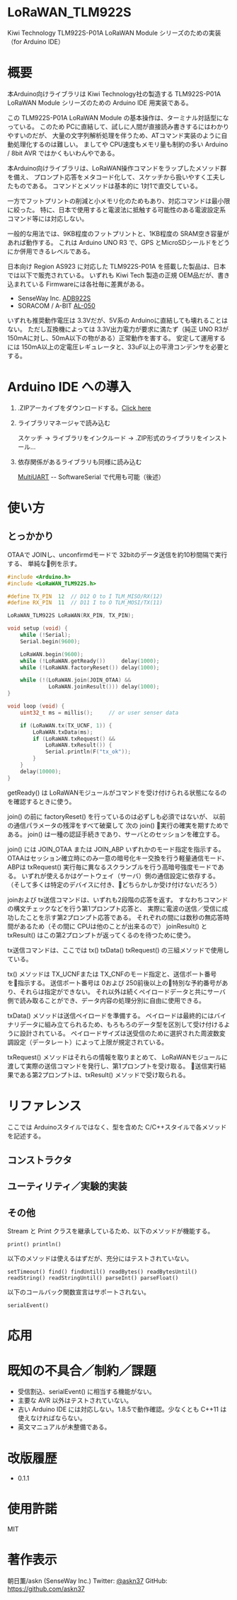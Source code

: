 # LoRaWAN_TLM922S

Kiwi Technology TLM922S-P01A LoRaWAN Module シリーズのための実装（for Arduino IDE）

# 概要

本Arduino向けライブラリは Kiwi Technology社の製造する
TLM922S-P01A LoRaWAN Module シリーズのための Arduino IDE 用実装である。

この TLM922S-P01A LoRaWAN Module の基本操作は、ターミナル対話型になっている。
このため PCに直結して、試しに人間が直接読み書きするにはわかりやすいのだが、
大量の文字列解析処理を伴うため、ATコマンド実装のように自動処理化するのは難しい。
ましてや CPU速度もメモリ量も制約の多い Arduino / 8bit AVR ではかくもいわんやである。

本Arduino向けライブラリは、LoRaWAN操作コマンドをラップしたメソッド群を備え、
プロンプト応答をメタコード化して、スケッチから扱いやすく工夫したものである。
コマンドとメソッドは基本的に 1対1で直交している。

一方でフットプリントの削減と小メモリ化のためもあり、対応コマンドは最小限に絞った。
特に、日本で使用すると電波法に抵触する可能性のある電波設定系コマンド等には対応しない。

一般的な用法では、9KB程度のフットプリントと、1KB程度の SRAM空き容量があれば動作する。
これは Arduino UNO R3 で、GPS とMicroSDシールドをどうにか併用できるレベルである。

日本向け Region AS923 に対応した TLM922S-P01A を搭載した製品は、日本では以下で販売されている。
いずれも Kiwi Tech 製造の正規 OEM品だが、書き込まれている Firmwareには各社毎に差異がある。

- SenseWay Inc. [ADB922S](http://amzn.asia/6cFHc8C)
- SORACOM / A-BIT [AL-050](https://soracom.jp/products/lora/al-050/)

いずれも推奨動作電圧は 3.3Vだが、5V系の Arduinoに直結しても壊れることはない。
ただし互換機によっては 3.3V出力電力が要求に満たず（純正 UNO R3が 150mAに対し、50mA以下の物がある）正常動作を害する。
安定して運用するには 150mA以上の定電圧レギュレータと、33uF以上の平滑コンデンサを必要とする。

# Arduino IDE への導入

1. .ZIPアーカイブをダウンロードする。[Click here](https://github.com/askn37/LoRaWAN_TLM922S/archive/master.zip)

2. ライブラリマネージャで読み込む

	スケッチ -> ライブラリをインクルード -> .ZIP形式のライブラリをインストール...

3. 依存関係があるライブラリも同様に読み込む

	[MultiUART](https://github.com/askn37/MultiUART) -- SoftwareSerial で代用も可能（後述）

# 使い方

## とっかかり

OTAAで JOINし、unconfirmdモードで 32bitのデータ送信を約10秒間隔で実行する、
単純な例を示す。

```c
#include <Arduino.h>
#include <LoRaWAN_TLM922S.h>

#define TX_PIN	12	// D12 O to I TLM_MISO/RX(12)
#define RX_PIN	11	// D11 I to O TLM_MOSI/TX(11)

LoRaWAN_TLM922S LoRaWAN(RX_PIN, TX_PIN);

void setup (void) {
    while (!Serial);
    Serial.begin(9600);

    LoRaWAN.begin(9600);
    while (!LoRaWAN.getReady())     delay(1000);
    while (!LoRaWAN.factoryReset()) delay(1000);

    while (!(LoRaWAN.join(JOIN_OTAA) &&
             LoRaWAN.joinResult())) delay(1000);
}

void loop (void) {
    uint32_t ms = millis();		// or user senser data

    if (LoRaWAN.tx(TX_UCNF, 1)) {
        LoRaWAN.txData(ms);
        if (LoRaWAN.txRequest() &&
            LoRaWAN.txResult()) {
            Serial.println(F("tx_ok"));
        }
    }
    delay(10000);
}
```

getReady() は LoRaWANモジュールがコマンドを受け付けられる状態になるのを確認するときに使う。

join() の前に factoryReset() を行っているのは必ずしも必須ではないが、
以前の通信パラメータの残滓をすべて破棄して
次の join() 実行の確実を期すためである。
join() は一種の認証手続きであり、サーバとのセッションを確立する。

join() には JOIN_OTAA または JOIN_ABP いずれかのモード指定を指示する。
OTAAはセッション確立時にのみ一意の暗号化キー交換を行う軽量通信モード、
ABPは txRequest() 実行毎に異なるスクランブルを行う高暗号強度モードである。
いずれが使えるかはゲートウェイ（サーバ）側の通信設定に依存する。
（そして多くは特定のデバイスに付き、どちらかしか受け付けないだろう）

joinおよび tx送信コマンドは、いずれも2段階の応答を返す。
すなわちコマンドの構文チェックなどを行う第1プロンプト応答と、
実際に電波の送信／受信に成功したことを示す第2プロンプト応答である。
それぞれの間には数秒の無応答時間があるため（その間に CPUは他のことが出来るので）
joinResult() と txResult() はこの第2プロンプトが返ってくるのを待つために使う。

tx送信コマンドは、ここでは tx() txData() txRequest() の三組メソッドで使用している。

tx() メソッドは TX_UCNFまたは TX_CNFのモード指定と、送信ポート番号を指示する。
送信ポート番号は 0および 250前後以上の特別な予約番号があり、それらは指定ができない。
それ以外は続くペイロードデータと共にサーバ側で読み取ることができ、データ内容の処理分別に自由に使用できる。

txData() メソッドは送信ペイロードを準備する。
ペイロードは最終的にはバイナリデータに組み立てられるため、もろもろのデータ型を区別して受け付けるように設計されている。
ペイロードサイズは送受信のために選択された周波数変調設定（データレート）によって上限が規定されている。

txRequest() メソッドはそれらの情報を取りまとめて、
LoRaWANモジュールに渡して実際の送信コマンドを発行し、第1プロンプトを受け取る。
送信実行結果である第2プロンプトは、txResult() メソッドで受け取られる。

# リファレンス

ここでは Arduinoスタイルではなく、型を含めた C/C++スタイルで各メソッドを記述する。

## コンストラクタ

## ユーティリティ／実験的実装

## その他

Stream と Print クラスを継承しているため、以下のメソッドが機能する。

	print() println()

以下のメソッドは使えるはずだが、充分にはテストされていない。

	setTimeout() find() findUntil() readBytes() readBytesUntil()
	readString() readStringUntil() parseInt() parseFloat()

以下のコールバック関数宣言はサポートされない。

	serialEvent()

# 応用


# 既知の不具合／制約／課題

- 受信割込、serialEvent() に相当する機能がない。
- 主要な AVR 以外はテストされていない。
- 古い Arduino IDE には対応しない。1.8.5で動作確認。少なくとも C++11 は使えなければならない。
- 英文マニュアルが未整備である。

# 改版履歴

- 0.1.1

# 使用許諾

MIT

# 著作表示

朝日薫/askn
(SenseWay Inc.)
Twitter: [@askn37](https://twitter.com/askn37)
GitHub: https://github.com/askn37
